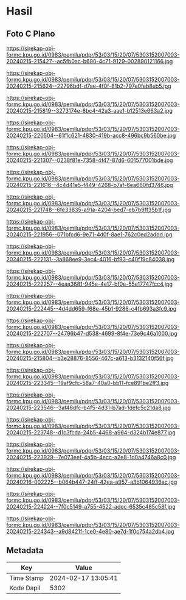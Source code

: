 # Hasil

## Foto C Plano

https://sirekap-obj-formc.kpu.go.id/0983/pemilu/pdpr/53/03/15/20/07/5303152007003-20240215-215427--ac5fb0ac-b690-4c71-9129-002890121166.jpg

https://sirekap-obj-formc.kpu.go.id/0983/pemilu/pdpr/53/03/15/20/07/5303152007003-20240215-215624--22796bdf-d7ae-4f0f-81b2-797e0feb8eb5.jpg

https://sirekap-obj-formc.kpu.go.id/0983/pemilu/pdpr/53/03/15/20/07/5303152007003-20240215-215819--3273174e-8bc4-42a3-aae1-b12513e663a2.jpg

https://sirekap-obj-formc.kpu.go.id/0983/pemilu/pdpr/53/03/15/20/07/5303152007003-20240215-220504--61f1c621-4830-419b-acc8-496bc9b560be.jpg

https://sirekap-obj-formc.kpu.go.id/0983/pemilu/pdpr/53/03/15/20/07/5303152007003-20240215-221307--0238f81e-7358-4f47-87d6-601577001bde.jpg

https://sirekap-obj-formc.kpu.go.id/0983/pemilu/pdpr/53/03/15/20/07/5303152007003-20240215-221616--4c4d41e5-f449-4268-b7af-6ea660fd3746.jpg

https://sirekap-obj-formc.kpu.go.id/0983/pemilu/pdpr/53/03/15/20/07/5303152007003-20240215-221748--6fe33835-a91a-4204-bed7-eb7b9ff35b1f.jpg

https://sirekap-obj-formc.kpu.go.id/0983/pemilu/pdpr/53/03/15/20/07/5303152007003-20240215-221956--071bfcd6-9e71-4d0f-8ae1-762c0ed2addd.jpg

https://sirekap-obj-formc.kpu.go.id/0983/pemilu/pdpr/53/03/15/20/07/5303152007003-20240215-222131--3a868ee9-3ec4-4016-bf93-c40f19c84038.jpg

https://sirekap-obj-formc.kpu.go.id/0983/pemilu/pdpr/53/03/15/20/07/5303152007003-20240215-222257--4eaa3681-945e-4e17-bf0e-55e17747fcc4.jpg

https://sirekap-obj-formc.kpu.go.id/0983/pemilu/pdpr/53/03/15/20/07/5303152007003-20240215-222445--4d4dd659-f68e-45b1-9288-c4fb693a3fc9.jpg

https://sirekap-obj-formc.kpu.go.id/0983/pemilu/pdpr/53/03/15/20/07/5303152007003-20240215-222707--24796b47-d538-4699-8f4e-73e9c46a1000.jpg

https://sirekap-obj-formc.kpu.go.id/0983/pemilu/pdpr/53/03/15/20/07/5303152007003-20240215-215804--b3e28876-8556-467c-a613-b3132140f56f.jpg

https://sirekap-obj-formc.kpu.go.id/0983/pemilu/pdpr/53/03/15/20/07/5303152007003-20240215-223345--19af9cfc-58a7-40a0-bb11-fce891be2ff3.jpg

https://sirekap-obj-formc.kpu.go.id/0983/pemilu/pdpr/53/03/15/20/07/5303152007003-20240215-223546--3af46dfc-b4f5-4d31-b7ad-1defc5c21da8.jpg

https://sirekap-obj-formc.kpu.go.id/0983/pemilu/pdpr/53/03/15/20/07/5303152007003-20240215-223748--d1c3fcda-24b5-4468-a964-d324b174e877.jpg

https://sirekap-obj-formc.kpu.go.id/0983/pemilu/pdpr/53/03/15/20/07/5303152007003-20240215-223929--7e073eef-4a5b-4ecc-a2e8-1d0a4746a8c0.jpg

https://sirekap-obj-formc.kpu.go.id/0983/pemilu/pdpr/53/03/15/20/07/5303152007003-20240216-002225--b064b447-24ff-42ea-a957-a3b1064936ac.jpg

https://sirekap-obj-formc.kpu.go.id/0983/pemilu/pdpr/53/03/15/20/07/5303152007003-20240215-224224--7f0c5149-a755-4522-adec-6535c485c58f.jpg

https://sirekap-obj-formc.kpu.go.id/0983/pemilu/pdpr/53/03/15/20/07/5303152007003-20240215-224343--a9d8421f-1ce0-4e80-ae7d-1f0c754a2db4.jpg


## Metadata

| Key        | Value               |
| ---------- | ------------------- |
| Time Stamp | 2024-02-17 13:05:41 |
| Kode Dapil | 5302                |



